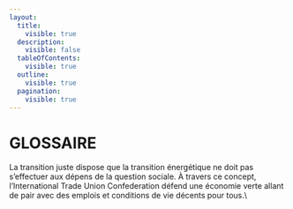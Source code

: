 ```yaml
---
layout:
  title:
    visible: true
  description:
    visible: false
  tableOfContents:
    visible: true
  outline:
    visible: true
  pagination:
    visible: true
---
```


# GLOSSAIRE

La transition juste dispose que la transition énergétique ne doit pas s’effectuer aux dépens de la question sociale. À travers ce concept, l’International Trade Union Confederation défend une économie verte allant de pair avec des emplois et conditions de vie décents pour tous.\
